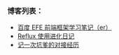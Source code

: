 ### 博客列表：

* [百度 EFE 前端框架学习笔记（er）](https://github.com/yibuyisheng/blogs/issues/3)
* [Reflux 使用进化日记](https://github.com/yibuyisheng/blogs/issues/2)
* [记一次坑爹的对接经历](https://github.com/yibuyisheng/blogs/issues/1)
